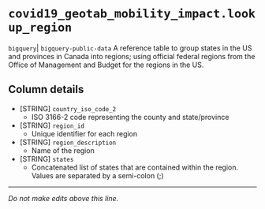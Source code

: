 # `covid19_geotab_mobility_impact.lookup_region`
`bigquery`| `bigquery-public-data`
A reference table to group states in the US and provinces in Canada into regions; using official federal regions from the Office of Management and Budget for the regions in the US.

## Column details
* [STRING]    `country_iso_code_2`
  - ISO 3166-2 code representing the county and state/province
* [STRING]    `region_id`
  - Unique identifier for each region
* [STRING]    `region_description`
  - Name of the region
* [STRING]    `states`
  - Concatenated list of states that are contained within the region. Values are separated by a semi-colon (;)

-------------------------------------------------------------------------------
*Do not make edits above this line.*
